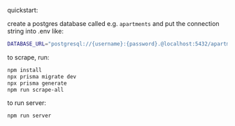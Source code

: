 quickstart:

create a postgres database called e.g. `apartments` and put the connection string into .env like:

```bash
DATABASE_URL="postgresql://{username}:{password}.@localhost:5432/apartments"
```

to scrape, run:
```bash
npm install
npx prisma migrate dev
npx prisma generate
npm run scrape-all
```

to run server:
```bash
npm run server
```
